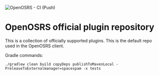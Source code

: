 ![OpenOSRS - CI (Push)](https://github.com/open-osrs/plugins/workflows/OpenOSRS%20-%20CI%20(Push)/badge.svg?branch=master)

# OpenOSRS official plugin repository

This is a collection of officially supported plugins. This is the default repo used in the OpenOSRS client.

Gradle commands:

```
./gradlew clean build copyDeps publishToMavenLocal -PreleaseToExternalmanager=spacespam -x tests
```